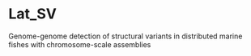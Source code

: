 # Lat_SV
Genome-genome detection of structural variants in distributed marine fishes with chromosome-scale assemblies
